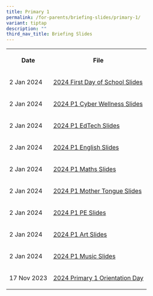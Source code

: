```yaml
---
title: Primary 1
permalink: /for-parents/briefing-slides/primary-1/
variant: tiptap
description: ""
third_nav_title: Briefing Slides
---
```

<table style="minWidth: 50px">
<colgroup>
<col>
<col>
</colgroup>
<tbody>
<tr>
<th rowspan="1" colspan="1">
<p>Date</p>
</th>
<th rowspan="1" colspan="1">
<p>File</p>
</th>
</tr>
<tr>
<td rowspan="1" colspan="1">
<p>2 Jan 2024</p>
</td>
<td rowspan="1" colspan="1">
<p><a href="https://for.edu.sg/2024firstdayofschoolp1" rel="noopener noreferrer nofollow" target="_blank">2024 First Day of School Slides</a>
</p>
</td>
</tr>
<tr>
<td rowspan="1" colspan="1">
<p>2 Jan 2024</p>
</td>
<td rowspan="1" colspan="1">
<p><a href="/files/2024 P1 First day of school/2024_Cyber_Wellness_Talk_for_P1_Parents.pdf" rel="noopener noreferrer nofollow" target="_blank">2024 P1 Cyber Wellness Slides</a>
</p>
</td>
</tr>
<tr>
<td rowspan="1" colspan="1">
<p>2 Jan 2024</p>
</td>
<td rowspan="1" colspan="1">
<p><a href="/files/2024 P1 First day of school/2024_P1_Orientation_EdTech__MPS.pdf" rel="noopener noreferrer nofollow" target="_blank">2024 P1 EdTech Slides</a>
</p>
</td>
</tr>
<tr>
<td rowspan="1" colspan="1">
<p>2 Jan 2024</p>
</td>
<td rowspan="1" colspan="1">
<p><a href="/files/2024 P1 First day of school/2024_P1_Day_1_Briefing__EL__.pdf" rel="noopener noreferrer nofollow" target="_blank">2024 P1 English Slides</a>
</p>
</td>
</tr>
<tr>
<td rowspan="1" colspan="1">
<p>2 Jan 2024</p>
</td>
<td rowspan="1" colspan="1">
<p><a href="/files/2024 P1 First day of school/2024_P1_Orientation_Math_Briefing_Slides__Hall_Segment_.pdf" rel="noopener noreferrer nofollow" target="_blank">2024 P1 Maths Slides</a>
</p>
</td>
</tr>
<tr>
<td rowspan="1" colspan="1">
<p>2 Jan 2024</p>
</td>
<td rowspan="1" colspan="1">
<p><a href="/files/2024 P1 First day of school/2024_P1_Orientation_MT_Briefing_Slides__Hall_Segment____For_website.pdf" rel="noopener noreferrer nofollow" target="_blank">2024 P1 Mother Tongue Slides</a>
</p>
</td>
</tr>
<tr>
<td rowspan="1" colspan="1">
<p>2 Jan 2024</p>
</td>
<td rowspan="1" colspan="1">
<p><a href="/files/2024 P1 First day of school/2024_P1_PE_Curriculum_Briefing_Slides.pdf" rel="noopener noreferrer nofollow" target="_blank">2024 P1 PE Slides</a>
</p>
</td>
</tr>
<tr>
<td rowspan="1" colspan="1">
<p>2 Jan 2024</p>
</td>
<td rowspan="1" colspan="1">
<p><a href="/files/2024 P1 First day of school/2024_P1_Slides_for_Art.pdf" rel="noopener noreferrer nofollow" target="_blank">2024 P1 Art Slides</a>
</p>
</td>
</tr>
<tr>
<td rowspan="1" colspan="1">
<p>2 Jan 2024</p>
</td>
<td rowspan="1" colspan="1">
<p><a href="/files/2024 P1 First day of school/2024_P1_Music_Curriculum_Briefing_Slides.pdf" rel="noopener noreferrer nofollow" target="_blank">2024 P1 Music Slides</a>
</p>
</td>
</tr>
<tr>
<td rowspan="1" colspan="1">
<p>17 Nov 2023</p>
</td>
<td rowspan="1" colspan="1">
<p><a href="https://for.edu.sg/2024-p1-orientationday-sharing" rel="noopener noreferrer nofollow" target="_blank">2024 Primary 1 Orientation Day</a>
</p>
</td>
</tr>
</tbody>
</table>
<p></p>